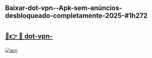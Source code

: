 ## Baixar-dot-vpn--Apk-sem-anúncios-desbloqueado-completamente-2025-#1h272

# <h2><a href="https://ainizakaria.my?title=dot-vpn-&ref=20M">🔗👉 🔴 dot-vpn-</a></h2>

[![acn](https://github.com/user-attachments/assets/0f9c940e-d8b0-45ae-aac7-cd30a18b3e1c)](https://ainizakaria.my?title=dot-vpn-&ref=20M)

